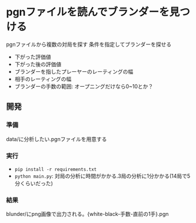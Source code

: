 # pgnファイルを読んでブランダーを見つける
pgnファイルから複数の対局を探す
条件を指定してブランダーを探せる
- 下がった評価値
- 下がった後の評価値
- ブランダーを指したプレーヤーのレーティングの幅
- 相手のレーティングの幅
- ブランダーの手数の範囲: オープニングだけなら0~10とか？

## 開発
### 準備
data/に分析したい.pgnファイルを用意する

### 実行
- `pip install -r requirements.txt`
- `python main.py`: 対局の分析に時間がかかる.3局の分析に1分かかる(14局で5分くらいだった)

### 結果
blunder/にpng画像で出力される。{white-black-手数-直前の1手}.pgn